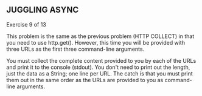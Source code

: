 ## JUGGLING ASYNC ##

Exercise 9 of 13

This problem is the same as the previous problem (HTTP COLLECT) in that you
need to use http.get(). However, this time you will be provided with three URLs
as the first three command-line arguments.

You must collect the complete content provided to you by each of the URLs and
print it to the console (stdout). You don't need to print out the length, just
the data as a String; one line per URL. The catch is that you must print them
out in the same order as the URLs are provided to you as command-line
arguments.
